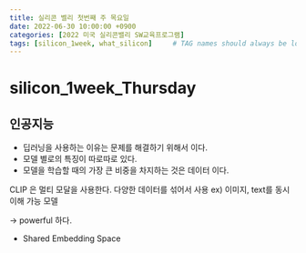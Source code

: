 ```yaml
---
title: 실리콘 벨리 첫번째 주 목요일
date: 2022-06-30 10:00:00 +0900
categories: [2022 미국 실리콘밸리 SW교육프로그램]
tags: [silicon_1week, what_silicon]     # TAG names should always be lowercase
---
```


# silicon_1week_Thursday

## 인공지능

- 딥러닝을 사용하는 이유는 문제를 해결하기 위해서 이다.
- 모델 별로의 특징이 따로따로 있다.
- 모델을 학습할 때의 가장 큰 비중을 차지하는 것은 데이터 이다.

CLIP 은 멀티 모달을 사용한다. 다양한 데이터를 섞어서 사용 ex) 이미지, text를 동시 이해 가능 모델

→ powerful 하다.

- Shared Embedding Space


